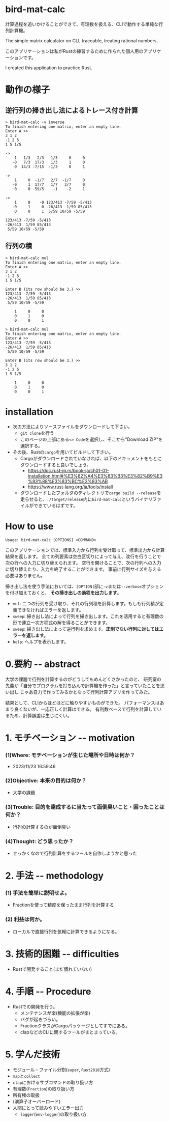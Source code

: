 <!--
    以下の問いに答え、計画書を完成させよ。
    あまり悩まないで、今自分の頭に「明確に」あることだけを書こう。
-->
# bird-mat-calc

計算過程を追いかけることができて、有理数を扱える、CLIで動作する単純な行列計算機。

The simple matrix calculator on CLI, traceable,  treating rational numbers.

このアプリケーションは私がRustの練習するために作られた個人用のアプリケーションです。

I created this application to practice Rust.


# 動作の様子

## 逆行列の掃き出し法によるトレース付き計算
```
> bird-mat-calc -v inverse
To finish entering one matrix, enter an empty line.
Enter A >>
3 1 2
-1 2 5
1 5 1/5

->
    1   1/3   2/3   1/3     0     0
   -0   7/3  17/3   1/3     1     0
    0  14/3 -7/15  -1/3     0     1

->
    1     0  -1/7   2/7  -1/7     0
   -0     1  17/7   1/7   3/7     0
    0     0 -59/5    -1    -2     1

->
    1     0    -0 123/413 -7/59 -5/413
   -0     1     0 -26/413  1/59 85/413
    0     0     1  5/59 10/59 -5/59

123/413 -7/59 -5/413
-26/413  1/59 85/413
 5/59 10/59 -5/59
```
## 行列の積
```
> bird-mat-calc mul
To finish entering one matrix, enter an empty line.
Enter A >>
3 1 2
-1 2 5
1 5 1/5

Enter B (its row should be 3.) >>
123/413 -7/59 -5/413
-26/413  1/59 85/413
 5/59 10/59 -5/59

    1     0     0
    0     1     0
    0     0     1
```

```
> bird-mat-calc mul
To finish entering one matrix, enter an empty line.
Enter A >>
123/413 -7/59 -5/413
-26/413  1/59 85/413
 5/59 10/59 -5/59

Enter B (its row should be 3.) >>
3 1 2
-1 2 5
1 5 1/5

    1     0     0
    0     1     0
    0     0     1
```

# installation

- 次の方法によりソースファイルをダウンロードして下さい。
  - `git clone`を行う
  - このページの上部にある`<> Code`を選択し、そこから"Download ZIP"を選択する。
- その後、Rustの`cargo`を用いてビルドして下さい。
  - Cargoがダウンロードされていなければ、以下のドキュメントをもとにダウンロードすると良いでしょう。
    - https://doc.rust-jp.rs/book-ja/ch01-01-installation.html#%E3%82%A4%E3%83%B3%E3%82%B9%E3%83%88%E3%83%BC%E3%83%AB
    - https://www.rust-lang.org/ja/tools/install
  - ダウンロードしたフォルダのディレクトリで`cargo build --release`を走らせると、`./target/release`内に`bird-mat-calc`というバイナリファイルができているはずです。

# How to use

```
Usage: bird-mat-calc [OPTIONS] <COMMAND>
```
このアプリケーションでは、標準入力から行列を受け取って、標準出力から計算結果を返します。
全ての列要素は空白区切りによって与え、改行を行うことで次の行への入力に切り替えられます。
空行を開けることで、次の行列への入力に切り替えたり、入力を終了することができます。
事前に行列サイズを与える必要はありません。

掃き出し法を使う手法においては、`[OPTION]`部に`-v`または`--verbose`オプションを付け加えておくと、
**その掃き出しの過程を出力します**。

- `mul`: 二つの行列を受け取り、それの行列積を計算します。もしも行列積が定義できなければエラーを返します。
- `sweep`: 掃き出し法によって行列を掃き出します。これを活用すると有理数の形で連立一次方程式の解を得ることができます。
- `sweep`: 掃き出し法によって逆行列を求めます。**正則でない行列に対してはエラーを返します。**
- `help`: ヘルプを表示します。



# 0.要約 -- abstract

大学の課題で行列を計算するのがどうしてもめんどくさかったのと、
研究室の先輩が「自分でプログラムを打ち込んで計算機を作った」と言っていたことを思い出し
じゃあ自力で作ってみるかとなって行列計算アプリを作ってみた。

結果として、CLIからほどほどに触りやすいものができた。
パフォーマンスはあまり良くないが、一応正しく計算はできる。
有利数ベースで行列を計算しているため、計算誤差は生じにくい。

# 1. モチベーション -- motivation
<!-- そのプロジェクトを完成させないとどのような不利益があるか？ -->
### (1)Where: モチベーションが生じた場所や日時は何か？
- 2023/11/23 16:59:46

### (2)Objective: 本来の目的は何か？
- 大学の課題

### (3)Trouble: 目的を達成するに当たって面倒臭いこと・困ったことは何か？
- 行列の計算するのが面倒臭い

### (4)Thought: どう思ったか？
- せっかくなので行列計算をするツールを自作しようかと思った

# 2. 手法 -- methodology
### (1) 手法を簡単に説明せよ。
- Fractionを使って精度を保ったまま行列を計算する

### (2) 利益は何か。
- ローカルで直接行列を気軽に計算できるようになる。

# 3. 技術的困難 -- difficulties
<!--
    学習が必要な物
  1. 今まで一度もその言語とフレームワークの組み合わせでプロダクトを作ったことがない物
  2. 当分前に(3年前)触れた技術であり、基礎文法について学習が必要である。
-->
- Rustで開発すること(まだ慣れていない)

# 4. 手順 -- Procedure
<!-- 開発までの手順を説明する。基本2層以内で分割する -->
- Rustでの開発を行う。
  - メンテナンスが楽(機能の拡張が楽)
  - バグが起きづらい。
  - FractionクラスがCargoパッケージとしてすでにある。
  - clapなどのCLIに関するツールがまとまっている。

# 5. 学んだ技術
- モジュール・ファイル分割(`super`, `Rust2018`方式)
- `map`と`collect`
- `clap`におけるサブコマンドの取り扱い方
- 有理数(`Fraction`)の取り扱い方
- 所有権の取扱
- (演算子オーバーロード)
- 人間にとって読みやすいエラー出力
  - `logger`(`env-logger`)の取り扱い方
